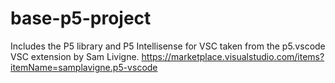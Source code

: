 # base-p5-project
Includes the P5 library and P5 Intellisense for VSC taken from the p5.vscode VSC extension by Sam Livigne.
https://marketplace.visualstudio.com/items?itemName=samplavigne.p5-vscode
